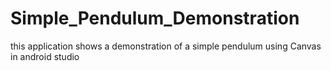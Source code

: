 # Simple_Pendulum_Demonstration
this application shows a demonstration of a simple pendulum using Canvas in android studio
